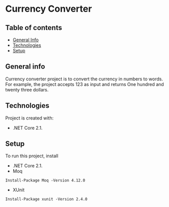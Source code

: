 # Currency Converter

## Table of contents
* [General Info](#general-info)
* [Technologies](#technologies)
* [Setup](#setup)

## General info
Currency converter project is to convert the currency in numbers to words. For example, the project accepts 123 as input and returns One hundred and twenty three dollars.

## Technologies
Project is created with:
* .NET Core 2.1.

## Setup
To run this project, install
* .NET Core 2.1.
* Moq
```
Install-Package Moq -Version 4.12.0
```
* XUnit
```
Install-Package xunit -Version 2.4.0
```



